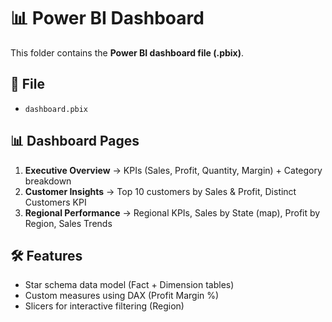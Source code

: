 # 📊 Power BI Dashboard

This folder contains the **Power BI dashboard file (.pbix)**.  

## 📂 File
- `dashboard.pbix`

## 📊 Dashboard Pages
1. **Executive Overview** → KPIs (Sales, Profit, Quantity, Margin) + Category breakdown  
2. **Customer Insights** → Top 10 customers by Sales & Profit, Distinct Customers KPI  
3. **Regional Performance** → Regional KPIs, Sales by State (map), Profit by Region, Sales Trends  

## 🛠 Features
- Star schema data model (Fact + Dimension tables)  
- Custom measures using DAX (Profit Margin %)  
- Slicers for interactive filtering (Region)  
